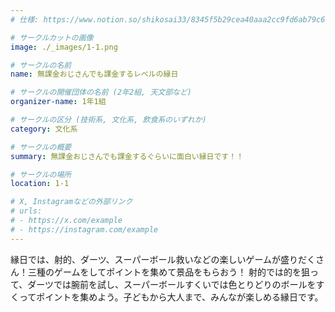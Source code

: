 ```yaml
---
# 仕様: https://www.notion.so/shikosai33/8345f5b29cea40aaa2cc9fd6ab79c6a6?pvs=4#5438a1577b604f39a67658a72f2283b8

# サークルカットの画像
image: ./_images/1-1.png

# サークルの名前
name: 無課金おじさんでも課金するレベルの縁日

# サークルの開催団体の名前 (2年2組, 天文部など)
organizer-name: 1年1組

# サークルの区分 (技術系, 文化系, 飲食系のいずれか)
category: 文化系

# サークルの概要
summary: 無課金おじさんでも課金するぐらいに面白い縁日です！！

# サークルの場所
location: 1-1

# X, Instagramなどの外部リンク
# urls:
# - https://x.com/example
# - https://instagram.com/example
---
```

縁日では、射的、ダーツ、スーパーボール救いなどの楽しいゲームが盛りだくさん！三種のゲームをしてポイントを集めて景品をもらおう！
射的では的を狙って、ダーツでは腕前を試し、スーパーボールすくいでは色とりどりのボールをすくってポイントを集めよう。子どもから大人まで、みんなが楽しめる縁日です。
